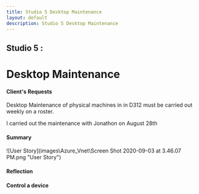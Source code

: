 ```yaml
---
title: Studio 5 Desktop Maintenance
layout: default
description: Studio 5 Desktop Maintenance
---
```


## Studio 5 : 
# Desktop Maintenance

#### Client's Requests

Desktop Maintenance of physical machines in in D312 must be carried out weekly on a roster.

I carried out the maintenance with Jonathon on August 28th


#### Summary

![User Story](images\Azure_Vnet\Screen Shot 2020-09-03 at 3.46.07 PM.png "User Story")

#### Reflection

#### Control a device